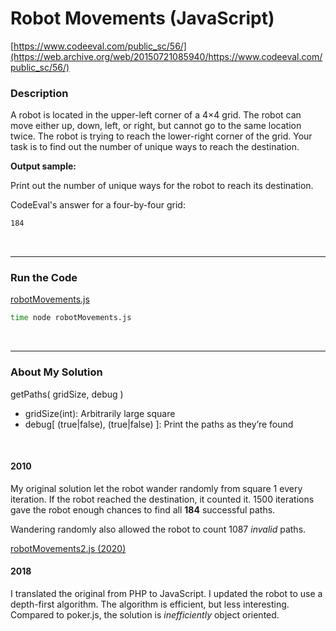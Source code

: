 # Robot Movements (JavaScript)
[https://www.codeeval.com/public_sc/56/](https://web.archive.org/web/20150721085940/https://www.codeeval.com/public_sc/56/)<br />

### Description

A robot is located in the upper-left corner of a 4×4 grid. The robot can move either up, down, left, or right, but cannot go to the same location twice. The robot is trying to reach the lower-right corner of the grid. Your task is to find out the number of unique ways to reach the destination.

**Output sample:**

Print out the number of unique ways for the robot to reach its destination.

CodeEval's answer for a four-by-four grid:<br/>
```sh
184
```

<br />

---
### Run the Code

[robotMovements.js](https://github.com/wrightben/codeeval/blob/master/code/robotMovements.js)

```sh
time node robotMovements.js
```

<br />

---
### About My Solution

getPaths( gridSize, debug )
		
* gridSize(int): Arbitrarily large square
* debug[ (true|false), (true|false) ]: Print the paths as they’re found

<br />

#### 2010

My original solution let the robot wander randomly from square 1 every iteration. If the robot reached the destination, it counted it. 1500 iterations gave the robot enough chances to find all **184** successful paths. 

Wandering randomly also allowed the robot to count 1087 *invalid* paths.

[robotMovements2.js (2020) ](https://github.com/wrightben/codeeval/blob/master/code/robotMovements.js)


#### 2018

I translated the original from PHP to JavaScript. I updated the robot to use a depth-first algorithm. The algorithm is efficient, but less interesting. Compared to poker.js, the solution is *inefficiently* object oriented.
